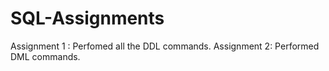 # SQL-Assignments
Assignment 1 : Perfomed all the DDL commands.
Assignment 2: Performed DML commands.
